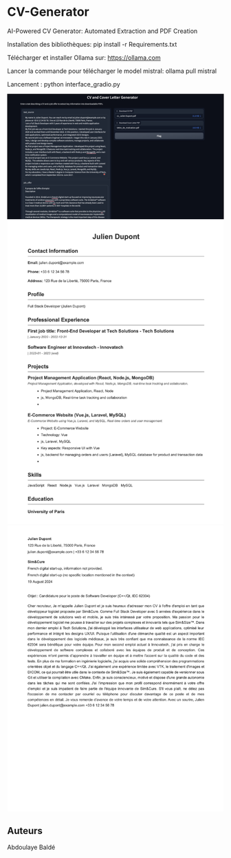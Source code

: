 # CV-Generator
AI-Powered CV Generator: Automated Extraction and PDF Creation

Installation des bibliothèques: pip install -r Requirements.txt

Télécharger et installer Ollama sur: https://ollama.com

Lancer la commande pour télécharger le model mistral: ollama pull mistral

Lancement : python interface_gradio.py


![interface.png](images/interface.png)
![cv.png](./images/cv.png)
![letter.png](images/letter.png)



## Auteurs
Abdoulaye Baldé

